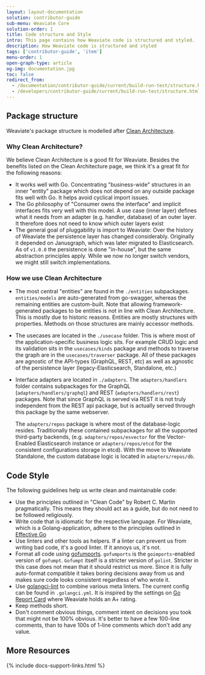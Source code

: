 ```yaml
---
layout: layout-documentation
solution: contributor-guide
sub-menu: Weaviate Core
solution-order: 1
title: Code structure and Style
intro: This page contains how Weaviate code is structured and styled.
description: How Weaviate code is structured and styled
tags: ['contributor-guide', 'item']
menu-order: 1
open-graph-type: article
og-img: documentation.jpg
toc: false
redirect_from:
  - /documentation/contributor-guide/current/build-run-test/structure.html
  - /developers/contributor-guide/current/build-run-test/structure.html
---
```


## Package structure

Weaviate's package structure is modelled after [Clean
Architecture](https://blog.cleancoder.com/uncle-bob/2012/08/13/the-clean-architecture.html).

### Why Clean Architecture?

We believe Clean Architecture is a good fit for Weaviate. Besides the benefits
listed on the Clean Architecture page, we think it's a great fit for the
following reasons:

* It works well with Go. Concentrating "business-wide" structures in an inner
  "entity" package which does not depend on any outside package fits well with
  Go. It helps avoid cyclical import issues.
* The Go philosophy of "Consumer owns the interface" and implicit interfaces
  fits very well with this model. A use case (inner layer) defines what it
  needs from an adapter (e.g. handler, database) of an outer layer. It
  therefore does not need to know which outer layers exist
* The general goal of pluggability is import to Weaviate: Over the history of
  Weaviate the persistence layer has changed considerably. Originally it
  depended on Janusgraph, which was later migrated to Elasticsearch. As of
  `v1.0.0` the persistence is done "in-house", but the same abstraction
  principles apply. While we now no longer switch vendors, we might still
  switch implementations.

### How we use Clean Architecture

* The most central "entities" are found in the `./entities` subpackages.
  `entities/models` are auto-generated from go-swagger, whereas the remaining
  entities are custom-built. Note that allowing framework-generated packages to
  be entities is not in line with Clean Architecture. This is mostly due to
  historic reasons. Entities are mostly structures with properties. Methods on
  those structures are mainly accessor methods.
* The usecases are located in the `./usecase` folder. This is where most of the
  application-specific business logic sits. For example CRUD logic and its
  validation sits in the `usecases/kinds` package and methods to traverse the
  graph are in the `usecases/traverser` package. All of these packages are
  agnostic of the API-types (GraphQL, REST, etc) as well as agnostic of the
  persistence layer (legacy-Elasticsearch, Standalone, etc.)
* Interface adapters are located in `./adapters`. The `adapters/handlers`
  folder contains subpackages for the GraphQL (`adapters/handlers/graphql`) and
  REST (`adapters/handlers/rest`) packages. Note that since GraphQL is served
  via REST it is not truly independent from the REST api package, but is
  actually served through this package by the same webserver.

  The `adapters/repos` package is where most of the database-logic resides.
  Traditionally these contained subpackages for all the supported third-party
  backends, (e.g. `adapters/repos/esvector` for the Vector-Enabled
  Elasticsearch instance or `adapters/repos/etcd` for the consistent
  configurations storage in etcd). With the move to Weaviate Standalone, the
  custom database logic is located in `adapters/repos/db`.

## Code Style

The following guidelines help us write clean and maintainable code:

* Use the principles outlined in "Clean Code" by Robert C. Martin
  pragmatically. This means they should act as a guide, but do not need to be
  followed religiously.
* Write code that is idiomatic for the respective language. For Weaviate, which
  is a Golang-application, adhere to the principles outlined in [Effective
  Go](https://golang.org/doc/effective_go.html)
* Use linters and other tools as helpers. If a linter can prevent us from
  writing bad code, it's a good linter. If it annoys us, it's not.
* Format all code using [gofumports](https://github.com/mvdan/gofumpt).
  `gofumports` is the `goimports`-enabled version of `gofumpt`. `Gofumpt`
  itself is a stricter version of `golint`. Stricter in this case does not mean
  that it should restrict us more. Since it is fully auto-format compatible it
  takes boring decisions away from us and makes sure code looks consistent
  regardless of who wrote it.
* Use [golangci-lint](https://github.com/golangci/golangci-lint) to combine
  various meta linters. The current config can be found in `.golangci.yml`. It
  is inspired by the settings on [Go Report
  Card](https://goreportcard.com/report/github.com/semi-technologies/weaviate)
  where Weaviate holds an A+ rating.
* Keep methods short. 
* Don't comment obvious things, comment intent on decisions you took that might
  not be 100% obvious. It's better to have a few 100-line comments, than to
  have 100s of 1-line comments which don't add any value.


## More Resources

{% include docs-support-links.html %}
